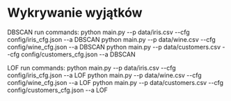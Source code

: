 # Wykrywanie wyjątków

DBSCAN run commands:
python main.py --p data/iris.csv --cfg config/iris_cfg.json --a DBSCAN
python main.py --p data/wine.csv --cfg config/wine_cfg.json --a DBSCAN
python main.py --p data/customers.csv --cfg config/customers_cfg.json --a DBSCAN

LOF run commands:
python main.py --p data/iris.csv --cfg config/iris_cfg.json --a LOF
python main.py --p data/wine.csv --cfg config/wine_cfg.json --a LOF
python main.py --p data/customers.csv --cfg config/customers_cfg.json --a LOF